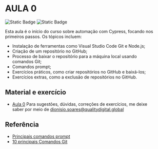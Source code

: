# AULA 0
![Static Badge](https://img.shields.io/badge/criado-dezembro%2F2023-blue)
![Static Badge](https://img.shields.io/badge/licence-nenhuma-yellow)



Esta aula é o início do curso sobre automação com Cypress, focando nos primeiros passos. Os tópicos incluem:
- Instalação de ferramentas como Visual Studio Code Git e Node.js;
- Criação de um repositório no GitHub;
- Processo de baixar o repositório para a máquina local usando comandos Git;
- Comandos prompt;
- Exercícios práticos, como criar repositórios no GitHub e baixá-los;
- Exercícios extras, como a exclusão de repositórios no GitHub.

## Material e exercício

 - [Aula 0](./Cypress%20-%20aula%200.pdf)
 Para sugestões, dúvidas, correções de exercícios, me deixe saber por meio de dionisio.soares@qualitydigital.global


## Referência

 - [Principais comandos prompt](https://www.ufsm.br/app/uploads/sites/762/2021/05/Principais-comandos-do-prompt-do-Windows-CMD.pdf)
 - [10 principais Comandos Git](https://www.freecodecamp.org/portuguese/news/10-comandos-do-git-que-todo-desenvolvedor-deveria-conhecer/)